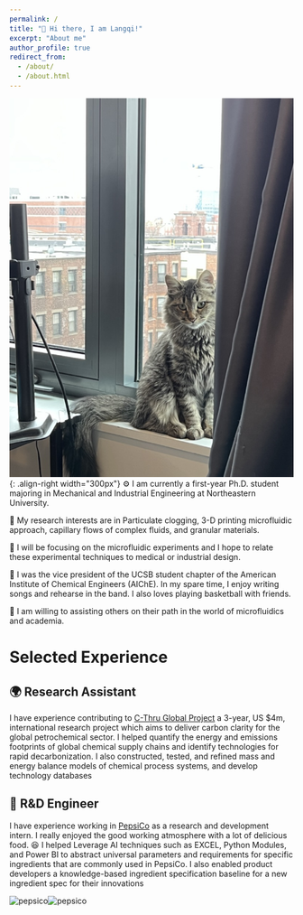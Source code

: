 ```yaml
---
permalink: /
title: "👋 Hi there, I am Langqi!"
excerpt: "About me"
author_profile: true
redirect_from: 
  - /about/
  - /about.html
---
```

![Lilopic](/images/Lilopic.png){: .align-right width="300px"}
⚙️ I am currently a first-year Ph.D. student majoring in Mechanical and 
Industrial Engineering at Northeastern University. 

🧪 My research interests are in Particulate 
clogging, 3-D printing microfluidic approach, capillary flows of complex fluids, and granular 
materials. 
 
🔬 I will be focusing on the microfluidic experiments and I hope to relate these experimental techniques to medical or industrial design.

📖 I was the vice president of the UCSB student chapter of the American Institute of 
Chemical Engineers (AIChE). In my spare time, I enjoy writing songs and rehearse 
in the band. I also loves playing basketball with friends.

👬 I am willing to assisting others on their path in the world of microfluidics and academia.

# Selected Experience

## 🌍 Research Assistant
I have experience contributing to [C-Thru Global Project](https://www.c-thru.org/) a 3-year, US $4m, international research project which aims to deliver carbon clarity for the global petrochemical sector.
I helped quantify the energy and emissions footprints of global chemical supply chains and identify
technologies for rapid decarbonization. I also constructed, tested, and refined mass and energy balance models of chemical process systems, and
develop technology databases

## 🥤 R&D Engineer
I have experience working in [PepsiCo](https://www.pepsico.com/#) as a research and development intern.
I really enjoyed the good working atmosphere with a lot of delicious food. 😆 I helped 
Leverage AI techniques such as EXCEL, Python Modules, and Power BI to abstract universal
parameters and requirements for specific ingredients that are commonly used in PepsiCo. 
I also enabled product developers a knowledge-based ingredient specification baseline for a new ingredient
spec for their innovations

![pepsico](/images/IMG_2100.png)![pepsico](/images/IMG_2162.png)